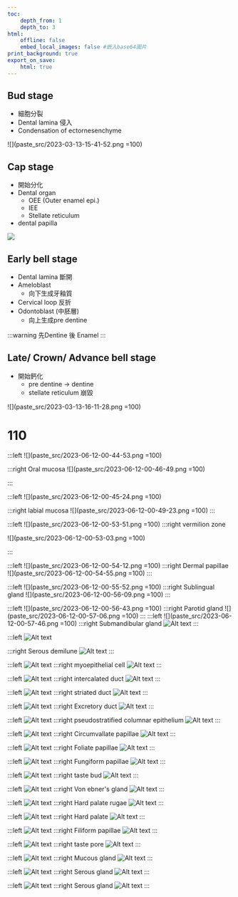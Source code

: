 ```yaml
---
toc:
    depth_from: 1
    depth_to: 3
html:
    offline: false
    embed_local_images: false #嵌入base64圖片
print_background: true
export_on_save:
    html: true
---
```


## Bud stage 

- 細胞分裂
- Dental lamina 侵入
- Condensation of ectornesenchyme

![](paste_src/2023-03-13-15-41-52.png =100)
## Cap stage 

- 開始分化
- Dental organ
  - OEE (Outer enamel epi.)
  - IEE
  - Stellate reticulum
- dental papilla

![](paste_src/2023-03-13-16-15-49.png)

## Early bell stage 

- Dental lamina 斷開
- Ameloblast
  - 向下生成牙釉質
- Cervical loop 反折
- Odontoblast (中胚層)
  - 向上生成pre dentine 

:::warning
先Dentine 後 Enamel
:::

## Late/ Crown/ Advance bell stage 
- 開始鈣化
  - pre dentine $\rightarrow$ dentine 
  - stellate reticulum 崩毀

![](paste_src/2023-03-13-16-11-28.png =100)


# 110 
:::left
![](paste_src/2023-06-12-00-44-53.png =100)

:::right
Oral mucosa
![](paste_src/2023-06-12-00-46-49.png =100)

:::


:::left
![](paste_src/2023-06-12-00-45-24.png =100)

:::right
labial mucosa
![](paste_src/2023-06-12-00-49-23.png =100)
:::

:::left
![](paste_src/2023-06-12-00-53-51.png =100)
:::right
vermilion zone

![](paste_src/2023-06-12-00-53-03.png =100)

:::

:::left
![](paste_src/2023-06-12-00-54-12.png =100)
:::right
Dermal papillae
![](paste_src/2023-06-12-00-54-55.png =100)
:::

:::left
![](paste_src/2023-06-12-00-55-52.png =100)
:::right
Sublingual gland
![](paste_src/2023-06-12-00-56-09.png =100)
:::

:::left
![](paste_src/2023-06-12-00-56-43.png =100)
:::right
Parotid gland
![](paste_src/2023-06-12-00-57-06.png =100)
:::
:::left
![](paste_src/2023-06-12-00-57-46.png =100)
:::right
Submandibular gland
![Alt text](paste_src/image.png)
:::

:::left
![Alt text](paste_src/%E5%8F%A3%E8%83%9A%E5%AF%A6/image-2.png)

:::right
Serous demilune
![Alt text](paste_src/%E5%8F%A3%E8%83%9A%E5%AF%A6/image-3.png)
:::

:::left
![Alt text](paste_src/%E5%8F%A3%E8%83%9A%E5%AF%A6/image-4.png)
:::right
myoepithelial cell
![Alt text](paste_src/%E5%8F%A3%E8%83%9A%E5%AF%A6/image-5.png)
:::

:::left
![Alt text](paste_src/%E5%8F%A3%E8%83%9A%E5%AF%A6/image-6.png)
:::right
intercalated duct
![Alt text](paste_src/%E5%8F%A3%E8%83%9A%E5%AF%A6/image-11.png)
:::

:::left
![Alt text](paste_src/%E5%8F%A3%E8%83%9A%E5%AF%A6/image-7.png)
:::right
striated duct
![Alt text](paste_src/%E5%8F%A3%E8%83%9A%E5%AF%A6/image-9.png)
:::

:::left
![Alt text](paste_src/%E5%8F%A3%E8%83%9A%E5%AF%A6/image-8.png)
:::right
Excretory duct
![Alt text](paste_src/%E5%8F%A3%E8%83%9A%E5%AF%A6/image-10.png)
:::

:::left
![Alt text](paste_src/image-2.png)
:::right
pseudostratified columnar epithelium
![Alt text](paste_src/%E5%8F%A3%E8%83%9A%E5%AF%A6/image-10.png)
:::

:::left
![Alt text](paste_src/image-3.png)
:::right
Circumvallate papillae
![Alt text](paste_src/image-6.png)
:::

:::left
![Alt text](paste_src/image-4.png)
:::right
Foliate papillae
![Alt text](paste_src/image-7.png)
:::

:::left
![Alt text](paste_src/image-5.png)
:::right
Fungiform papillae
![Alt text](paste_src/image-8.png)
:::

:::left
![Alt text](paste_src/image-9.png)
:::right
taste bud
![Alt text](paste_src/image-12.png)
:::

:::left
![Alt text](paste_src/image-10.png)
:::right
Von ebner's gland
![Alt text](paste_src/image-13.png)
:::

:::left
![Alt text](paste_src/image-11.png)
:::right
Hard palate rugae
![Alt text](paste_src/image-14.png)
:::

:::left
![Alt text](paste_src/image-15.png)
:::right
Hard palate
![Alt text](paste_src/image-24.png)
:::

:::left
![Alt text](paste_src/image-16.png)
:::right
Filiform papillae
![Alt text](paste_src/image-23.png)
:::

:::left
![Alt text](paste_src/image-17.png)
:::right
taste pore
![Alt text](paste_src/image-22.png)
:::

:::left
![Alt text](paste_src/image-18.png)
:::right
Mucous gland 
![Alt text](paste_src/image-26.png)
:::

:::left
![Alt text](paste_src/image-19.png)
:::right
Serous gland
![Alt text](paste_src/image-25.png)
:::

:::left
![Alt text](paste_src/image-20.png)
:::right
Serous gland
![Alt text](paste_src/image-21.png)
:::
